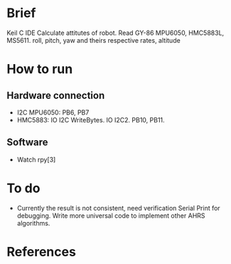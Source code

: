 # Brief
Keil C IDE
Calculate attitutes of robot.
Read GY-86 MPU6050, HMC5883L, MS5611. roll, pitch, yaw and theirs respective rates, altitude

# How to run
## Hardware connection
- I2C MPU6050: PB6, PB7
- HMC5883: IO I2C WriteBytes. IO I2C2. PB10, PB11.
## Software
- Watch rpy[3]

# To do
- Currently the result is not consistent, need verification
Serial Print for debugging.
Write more universal code to implement other AHRS algorithms.
# References

